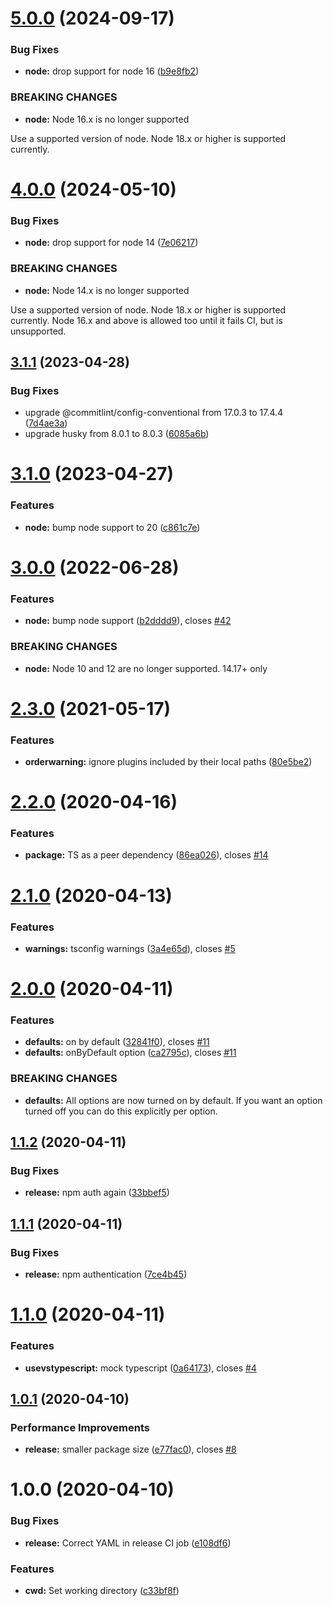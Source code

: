 # [5.0.0](https://github.com/andyrooger/vs-compat-ts-plugin/compare/v4.0.0...v5.0.0) (2024-09-17)


### Bug Fixes

* **node:** drop support for node 16 ([b9e8fb2](https://github.com/andyrooger/vs-compat-ts-plugin/commit/b9e8fb25dd0300ba9f795f484d7da43600515bfc))


### BREAKING CHANGES

* **node:** Node 16.x is no longer supported

Use a supported version of node. Node 18.x or higher is supported currently.

# [4.0.0](https://github.com/andyrooger/vs-compat-ts-plugin/compare/v3.1.1...v4.0.0) (2024-05-10)


### Bug Fixes

* **node:** drop support for node 14 ([7e06217](https://github.com/andyrooger/vs-compat-ts-plugin/commit/7e0621730b1528188904219ea0bae2695f2d6a9b))


### BREAKING CHANGES

* **node:** Node 14.x is no longer supported

Use a supported version of node. Node 18.x or higher is supported currently.
Node 16.x and above is allowed too until it fails CI, but is unsupported.

## [3.1.1](https://github.com/andyrooger/vs-compat-ts-plugin/compare/v3.1.0...v3.1.1) (2023-04-28)


### Bug Fixes

* upgrade @commitlint/config-conventional from 17.0.3 to 17.4.4 ([7d4ae3a](https://github.com/andyrooger/vs-compat-ts-plugin/commit/7d4ae3abda9d8a33defed1a5b448b97dfe961dc1))
* upgrade husky from 8.0.1 to 8.0.3 ([6085a6b](https://github.com/andyrooger/vs-compat-ts-plugin/commit/6085a6be49d1749942bd9c7a0e729dd79604b117))

# [3.1.0](https://github.com/andyrooger/vs-compat-ts-plugin/compare/v3.0.0...v3.1.0) (2023-04-27)


### Features

* **node:** bump node support to 20 ([c861c7e](https://github.com/andyrooger/vs-compat-ts-plugin/commit/c861c7e21d664f473d51edc76140a8bed1c39307))

# [3.0.0](https://github.com/andyrooger/vs-compat-ts-plugin/compare/v2.3.0...v3.0.0) (2022-06-28)


### Features

* **node:** bump node support ([b2dddd9](https://github.com/andyrooger/vs-compat-ts-plugin/commit/b2dddd9c18e444346d0f7d3ed84d5dcd056b1c69)), closes [#42](https://github.com/andyrooger/vs-compat-ts-plugin/issues/42)


### BREAKING CHANGES

* **node:** Node 10 and 12 are no longer supported. 14.17+ only

# [2.3.0](https://github.com/andyrooger/vs-compat-ts-plugin/compare/v2.2.0...v2.3.0) (2021-05-17)


### Features

* **orderwarning:** ignore plugins included by their local paths ([80e5be2](https://github.com/andyrooger/vs-compat-ts-plugin/commit/80e5be2246115cbb3bf435cb88439daa2c0cda03))

# [2.2.0](https://github.com/andyrooger/vs-compat-ts-plugin/compare/v2.1.0...v2.2.0) (2020-04-16)


### Features

* **package:** TS as a peer dependency ([86ea026](https://github.com/andyrooger/vs-compat-ts-plugin/commit/86ea026c6edbc594d9f33516e7d7173ace135227)), closes [#14](https://github.com/andyrooger/vs-compat-ts-plugin/issues/14)

# [2.1.0](https://github.com/andyrooger/vs-compat-ts-plugin/compare/v2.0.0...v2.1.0) (2020-04-13)


### Features

* **warnings:** tsconfig warnings ([3a4e65d](https://github.com/andyrooger/vs-compat-ts-plugin/commit/3a4e65d79155caa774944b9ab5b5864922db80f3)), closes [#5](https://github.com/andyrooger/vs-compat-ts-plugin/issues/5)

# [2.0.0](https://github.com/andyrooger/vs-compat-ts-plugin/compare/v1.1.2...v2.0.0) (2020-04-11)


### Features

* **defaults:** on by default ([32841f0](https://github.com/andyrooger/vs-compat-ts-plugin/commit/32841f0c1fe5c3dc9703253c63b17c9ccdd8eee6)), closes [#11](https://github.com/andyrooger/vs-compat-ts-plugin/issues/11)
* **defaults:** onByDefault option ([ca2795c](https://github.com/andyrooger/vs-compat-ts-plugin/commit/ca2795cc17a86a35aa7b6699c8499bc0fc182401)), closes [#11](https://github.com/andyrooger/vs-compat-ts-plugin/issues/11)


### BREAKING CHANGES

* **defaults:** All options are now turned on by default. If you want an option turned off you can
do this explicitly per option.

## [1.1.2](https://github.com/andyrooger/vs-compat-ts-plugin/compare/v1.1.1...v1.1.2) (2020-04-11)


### Bug Fixes

* **release:** npm auth again ([33bbef5](https://github.com/andyrooger/vs-compat-ts-plugin/commit/33bbef5f668b842a1a4b25f3e4e981d91ddb577f))

## [1.1.1](https://github.com/andyrooger/vs-compat-ts-plugin/compare/v1.1.0...v1.1.1) (2020-04-11)


### Bug Fixes

* **release:** npm authentication ([7ce4b45](https://github.com/andyrooger/vs-compat-ts-plugin/commit/7ce4b45dbfd3df6a6a3405e29bd20be75763b723))

# [1.1.0](https://github.com/andyrooger/vs-compat-ts-plugin/compare/v1.0.1...v1.1.0) (2020-04-11)


### Features

* **usevstypescript:** mock typescript ([0a64173](https://github.com/andyrooger/vs-compat-ts-plugin/commit/0a64173b8b9f805f9162305b2431ee5cab8cfda8)), closes [#4](https://github.com/andyrooger/vs-compat-ts-plugin/issues/4)

## [1.0.1](https://github.com/andyrooger/vs-compat-ts-plugin/compare/v1.0.0...v1.0.1) (2020-04-10)


### Performance Improvements

* **release:** smaller package size ([e77fac0](https://github.com/andyrooger/vs-compat-ts-plugin/commit/e77fac0859d7da2bae35853d2788ed8bb00bbffa)), closes [#8](https://github.com/andyrooger/vs-compat-ts-plugin/issues/8)

# 1.0.0 (2020-04-10)


### Bug Fixes

* **release:** Correct YAML in release CI job ([e108df6](https://github.com/andyrooger/vs-compat-ts-plugin/commit/e108df6dacaca0b113f70878152b94fdc890fdef))

### Features

* **cwd:** Set working directory ([c33bf8f](https://github.com/andyrooger/vs-compat-ts-plugin/commit/c33bf8f6d7ab80d3608756542ec40d80975e611e))
